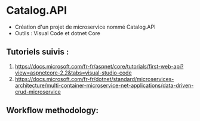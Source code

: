 # Catalog.API
- Création d'un projet de microservice nommé Catalog.API
- Outils : Visual Code et dotnet Core

## Tutoriels suivis :
1. https://docs.microsoft.com/fr-fr/aspnet/core/tutorials/first-web-api?view=aspnetcore-2.2&tabs=visual-studio-code
2. https://docs.microsoft.com/fr-fr/dotnet/standard/microservices-architecture/multi-container-microservice-net-applications/data-driven-crud-microservice

## Workflow methodology:

